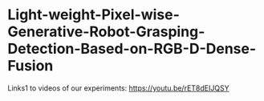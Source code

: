 # Light-weight-Pixel-wise-Generative-Robot-Grasping-Detection-Based-on-RGB-D-Dense-Fusion
Links1 to videos of our experiments: https://youtu.be/rET8dEIJQSY
